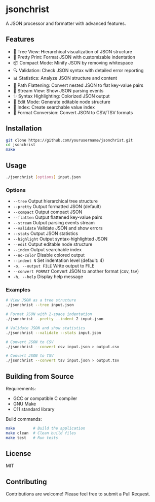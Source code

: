 # jsonchrist

A JSON processor and formatter with advanced features.

## Features

- 🌳 Tree View: Hierarchical visualization of JSON structure
- 🎨 Pretty Print: Format JSON with customizable indentation
- 📦 Compact Mode: Minify JSON by removing whitespace
- 🔍 Validation: Check JSON syntax with detailed error reporting
- 📊 Statistics: Analyze JSON structure and content
- 🎯 Path Flattening: Convert nested JSON to flat key-value pairs
- 🔄 Stream View: Show JSON parsing events
- ✨ Syntax Highlighting: Colorized JSON output
- 📝 Edit Mode: Generate editable node structure
- 🔎 Index: Create searchable value index
- 🔄 Format Conversion: Convert JSON to CSV/TSV formats

## Installation

```bash
git clone https://github.com/yourusername/jsonchrist.git
cd jsonchrist
make
```

## Usage

```bash
./jsonchrist [options] input.json
```

### Options

- `--tree`           Output hierarchical tree structure
- `--pretty`         Output formatted JSON (default)
- `--compact`        Output compact JSON
- `--flatten`        Output flattened key-value pairs
- `--stream`         Output parsing events stream
- `--validate`       Validate JSON and show errors
- `--stats`          Output JSON statistics
- `--highlight`      Output syntax-highlighted JSON
- `--edit`          Output editable node structure
- `--index`         Output searchable index
- `--no-color`      Disable colored output
- `--indent N`      Set indentation level (default: 4)
- `-o, --output FILE` Write output to FILE
- `--convert FORMAT` Convert JSON to another format (csv, tsv)
- `-h, --help`      Display help message

### Examples

```bash
# View JSON as a tree structure
./jsonchrist --tree input.json

# Format JSON with 2-space indentation
./jsonchrist --pretty --indent 2 input.json

# Validate JSON and show statistics
./jsonchrist --validate --stats input.json

# Convert JSON to CSV
./jsonchrist --convert csv input.json > output.csv

# Convert JSON to TSV
./jsonchrist --convert tsv input.json > output.tsv
```

## Building from Source

Requirements:
- GCC or compatible C compiler
- GNU Make
- C11 standard library

Build commands:
```bash
make        # Build the application
make clean  # Clean build files
make test   # Run tests
```

## License

MIT

## Contributing

Contributions are welcome! Please feel free to submit a Pull Request. 
